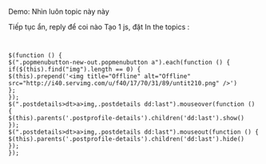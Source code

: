 Demo: Nhìn luôn topic này này

Tiếp tục ẩn, reply để coi nào
Tạo 1 js, đặt In the topics :

```


$(function () {
$(".popmenubutton-new-out.popmenubutton a").each(function () {
if($(this).find("img").length == 0) {
$(this).prepend('<img title="Offline" alt="Offline" src="http://i40.servimg.com/u/f40/17/70/31/89/untit210.png" />')
};
});
$(".postdetails>dt>a>img,.postdetails dd:last").mouseover(function () {
$(this).parents('.postprofile-details').children('dd:last').show()
});
$(".postdetails>dt>a>img,.postdetails dd:last").mouseout(function () {
$(this).parents('.postprofile-details').children('dd:last').hide()
});
});




```